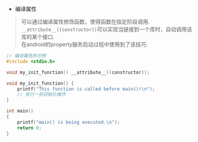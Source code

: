 + 编译属性

> 可以通过编译属性修饰函数，使得函数在指定阶段调用.  
> `__attribute__((constructor))`可以实现当链接到一个库时，自动调用该库的某个接口.  
> 在android的property服务启动过程中使用到了该技巧.  

```c
// 编译属性的示例
#include <stdio.h>

void my_init_function() __attribute__((constructor));

void my_init_function() {
    printf("This function is called before main()!\n");
    // 执行一些初始化操作
}

int main()
{
    printf("main() is being executed.\n");
    return 0;
}
```
